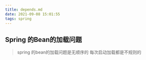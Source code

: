 ```yaml
---
title: depends.md
date: 2021-09-08 15:01:55
tags: spring
---
```


## Spring 的Bean的加载问题
> spring 的bean的加载问题是无顺序的 每次启动加载都是不规则的
